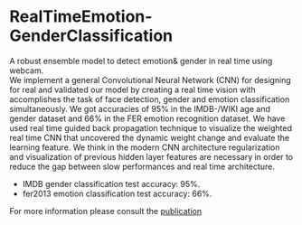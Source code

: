 # RealTimeEmotion-GenderClassification
A robust ensemble model to detect emotion\& gender in real time using webcam.\
We implement a general Convolutional Neural Network (CNN) for designing for real and validated our model by creating a real time vision with accomplishes the task of face detection, gender and emotion classification simultaneously. We got accuracies of 95% in the IMDB-/WIKI age and gender dataset and 66% in the FER emotion recognition dataset. We have used real time guided back propagation technique to visualize the weighted real time CNN that uncovered the dynamic weight change and evaluate the learning feature. We think in the modern CNN architecture regularization and visualization of previous hidden layer features are necessary in order to reduce the gap between slow performances and real time architecture.
* IMDB gender classification test accuracy: 95%.
* fer2013 emotion classification test accuracy: 66%.

For more information please consult the [publication](https://github.com/oarriaga/face_classification/blob/master/report.pdf)
